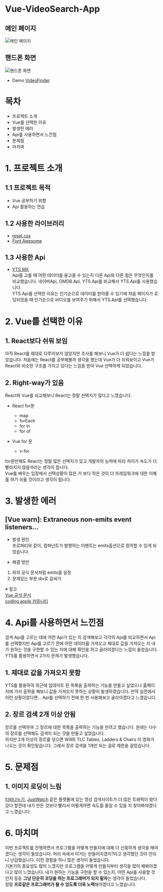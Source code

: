 # Vue-VideoSearch-App
## 메인 페이지
![메인 페이지](https://user-images.githubusercontent.com/94600999/160776935-53f9c1de-ad3b-43bf-99c1-f472ed232d6a.png)
## 핸드폰 화면
![핸드폰 화면](https://user-images.githubusercontent.com/94600999/160777331-dc19b65f-fca4-4da3-9847-06fb58c17d63.png)
- Demo [VideoFinder](https://fluffy-cocada-5de093.netlify.app)

# 목차
- 프로젝트 소개
- Vue를 선택한 이유
- 발생한 에러
- Api를 사용하면서 느낀점
- 문제점
- 마치며

# 1. 프로젝트 소개
## 1.1 프로젝트 목적
- Vue 공부하기 위함
- Api 활용하는 연습

## 1.2 사용한 라이브러리
- [reset.css](https://www.jsdelivr.com/package/npm/reset-css)
- [Font Awesome](https://cdnjs.cloudflare.com/ajax/libs/font-awesome/5.13.0/css/all.min.css)

## 1.3 사용한 Api
- [YTS.MX](https://yts.mx/api)    
Api를 고를 때 어떤 데이터를 들고올 수 있는지 다른 Api와 다른 점은 무엇인지를 비교했습니다.
네이버Api, OMDB.Api, YTS.Api를 비교해서 YTS.Api를 사용했습니다.   
YTS.Api를 선택한 이유는 인기순으로 데이터를 받아올 수 있기에 처음 페이지가 로딩되었을 때 인기순으로 비디오를 보여주기 위해서 YTS.Api를 선택했습니다.

# 2. Vue를 선택한 이유
## 1. React보다 쉬워 보임
아직 React를 제대로 다루어보지 않았지만 조사를 해보니 Vue가 더 쉽다는 느낌을 받았습니다. 처음에는 React를 공부해볼까 생각을 했는데 Vue가 더 쉬워보이고 Vue가 React와 비슷한 구조를 가지고 있다는 느낌을 받아 Vue 선택하게 되었습니다.

## 2. Right-way가 있음
React와 Vue를 비교해보니 React는 정말 선택지가 많다고 느꼈습니다.   
- React for문   
  - map
  - forEach
  - for in
  - for of

- Vue for 문
  - v-for

for문만해도 React는 정말 많은 선택지가 있고 개발자의 능력에 따라 차이가 속도가 더 빨라지지 않을까라는 생각이 듭니다.    
Vue를 배우는 입장에서 선택상황이 많은 거 보다 작은 것이 더 프레임워크에 대한 이해를 하기 쉬울 것이라고 생각이 됩니다.

# 3. 발생한 에러
## [Vue warn]: Extraneous non-emits event listeners...
- 발생 원인   
프로퍼티와 같이, 컴퍼넌트가 발행하는 이벤트는 emits옵션으로 정의할 수 있게 되었습니다.    

- 해결 방안
1. 위의 공식 문서처럼 emits를 설정
2. 문제있는 부분 div로 감싸기

※ 참고    
[Vue 공식 문서](https://v3.ja.vuejs.org/guide/migration/emits-option.html#_3-x-%E3%81%AE%E6%8C%99%E5%8B%95)   
[coding apple 커뮤니티](https://codingapple.com/forums/topic/emit-listener-%EA%B2%BD%EA%B3%A0/)

# 4. Api를 사용하면서 느낀점
검색 Api를 고르는 데에 어떤 Api가 있는 지 검색해보고 각각의 Api를 비교하면서 Api를 선택했지만 Api를 고르기 전에 어떤 데이터를 가져오고 제대로 값을 가져오는 지 내가 원하는 것을 구현할 수 있는 지에 대해 확인을 하고 골라야겠다는 느낌이 들었습니다.   
YTS를 활용하면서 2가지 문제가 발생했습니다.
## 1. 제대로 값을 가져오지 못함
YTS를 활용하여 최근에 업데이트 된 목록을 출력하는 기능을 만들고 싶었으나 홈페이지에 가서 출력을 해보니 값을 가져오지 못하는 상황이 발생하였습니다. 만약 실전에서 이런 상황이었다면... Api를 선택하기 전에 한 번 사용해보고 골라야겠다고 느꼈습니다.

## 2. 장르 검색 2개 이상 안됨
장르를 선택하여 그 장르에 대한 목록을 출력하는 기능을 만려고 했습니다. 원래는 다수의 장르를 선택해도 검색이 되는 것을 만들고 싶었습니다.    
하지만 2개 이상의 장르를 넣으면 WWE TLC Tables, Ladders & Chairs 이 영화가 나오는 것이 확인됬습니다. 그래서 장르 검색을 1개만 되는 걸로 제한을 걸었습니다.

# 5. 문제점
## 1. 이미지 로딩이 느림
[티비나누기](https://tvnng.com/), [JustWatch](https://www.justwatch.com/kr) 같은 플랫폼에 있는 영상 검색사이트가 더 많은 트래픽이 왔다갔다 할껀데 내가 만든 것보다 빨라서 어떻게하면 속도를 줄일 수 있을 지 찾아봐야겠다고 느꼈습니다.

# 6. 마치며
이번 프로젝트를 진행하면서 프로그램을 어떻게 만들지에 대해 더 신중하게 생각을 해야겠다는 생각이 들었습니다. 머리 속에서 이거는 만들어지겠지?라고 생각했던 것이 안되니 난감했습니다. 이런 경험을 하니 많은 생각이 들었습니다.    
기본기의 중요성도 많이 느꼈지만 프로그램을 어떻게 만들지부터 생각을 많이 해봐야겠다고 많이 느꼈습니다. 내가 원하는 기능을 구현을 할 수 있는지, 어떤 Api를 사용할 것인지 등등 **그냥 단순히 코딩을 하는 프로그래머가 되지 말자**는 생각이 들었습니다.    
정말 **프로같은 프로그래머가 될 수 있도록 더욱 노력**해야겠다고 느꼈습니다.
